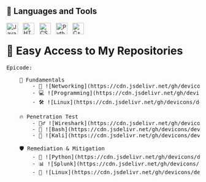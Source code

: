 ## 🧰 Languages and Tools

<img align="left" alt="Java" width="30px" style="padding-right:10px;" src="https://cdn.jsdelivr.net/gh/devicons/devicon/icons/java/java-original.svg"/>
<img align="left" alt="HTML" width="30px" style="padding-right:10px;" src="https://cdn.jsdelivr.net/gh/devicons/devicon/icons/html5/html5-plain.svg" />
<img align="left" alt="CSS" width="30px" style="padding-right:10px;" src="https://cdn.jsdelivr.net/gh/devicons/devicon/icons/css3/css3-plain.svg" />
<img align="left" alt="Python" width="30px" style="padding-right:10px;" src="https://cdn.jsdelivr.net/gh/devicons/devicon/icons/python/python-plain.svg" />
<img align="left" alt="C++" width="30px" style="padding-right:10px;" src="https://cdn.jsdelivr.net/gh/devicons/devicon/icons/cplusplus/cplusplus-line.svg" />
<br/>

# 🚀 Easy Access to My Repositories

<pre>
Epicode:

    🎯 Fundamentals
        - 📡 ![Networking](https://cdn.jsdelivr.net/gh/devicons/devicon/icons/cisco/cisco-original.svg) <a href="https://github.com/Gigidotexe/Fundamentals_of_Ethical_Hacking_Networking.git">Fundamentals of Ethical Hacking Networking</a>
        - 💻 ![Programming](https://cdn.jsdelivr.net/gh/devicons/devicon/icons/python/python-original.svg) <a href="https://github.com/Gigidotexe/Fundamentals_of_Ethical_Hacking_Programming_Languages.git">Fundamentals of Ethical Hacking Programming Languages</a>
        - 🛠️ ![Linux](https://cdn.jsdelivr.net/gh/devicons/devicon/icons/linux/linux-original.svg) <a href="https://github.com/Gigidotexe/Fundamentals_of_Ethical_Hacking_Operating_System.git">Fundamentals of Ethical Hacking Operating System</a>

    🔥 Penetration Test
        - 🕵️‍♂️ ![Wireshark](https://cdn.jsdelivr.net/gh/devicons/devicon/icons/wireshark/wireshark-original.svg) <a href="https://github.com/Gigidotexe/PT_From_the_info_Gathering_to_the_Vulnerability_Assessment.git">From Info Gathering to Vulnerability Assessment</a>
        - 🏹 ![Bash](https://cdn.jsdelivr.net/gh/devicons/devicon/icons/bash/bash-original.svg) <a href="https://github.com/Gigidotexe/PT_The_Exploit_phase.git">The Exploit Phase</a>
        - 📌 ![Kali](https://cdn.jsdelivr.net/gh/devicons/devicon/icons/debian/debian-original.svg) <a href="https://github.com/Gigidotexe/PT_with_Metasploit.git">Pentesting with Metasploit</a>

    🛡️ Remediation & Mitigation
        - 🔬 ![Python](https://cdn.jsdelivr.net/gh/devicons/devicon/icons/python/python-original.svg) <a href="https://github.com/Gigidotexe/Fundamentals_of_Malware_Analysis.git">Fundamentals of Malware Analysis</a>
        - 📊 ![Splunk](https://cdn.jsdelivr.net/gh/devicons/devicon/icons/windows8/windows8-original.svg) <a href="https://github.com/Gigidotexe/Splunk_e_Windows_Server.git">Splunk & Windows Server</a>
        - 🛑 ![Linux](https://cdn.jsdelivr.net/gh/devicons/devicon/icons/linux/linux-original.svg) <a href="https://github.com/Gigidotexe/Remediation_e_Mitigation.git">Remediation & Mitigation</a>
</pre>

